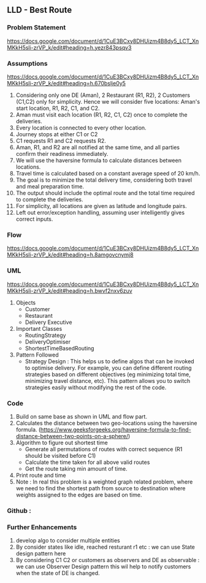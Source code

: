 ## LLD - Best Route

### Problem Statement
https://docs.google.com/document/d/1CuE3BCxy8DHUizm4B8dy5_LCT_XnMKkH5sli-zrVP_k/edit#heading=h.yezr843psqv3

### Assumptions
https://docs.google.com/document/d/1CuE3BCxy8DHUizm4B8dy5_LCT_XnMKkH5sli-zrVP_k/edit#heading=h.670bslje0y5
1. Considering only one DE (Aman), 2 Restaurant (R1, R2), 2 Customers (C1,C2) only for simplicity. Hence we will consider five locations: Aman's start location, R1, R2, C1, and C2.
2. Aman must visit each location (R1, R2, C1, C2) once to complete the deliveries.
3. Every location is connected to every other location.
4. Journey stops at either C1 or C2
5.  C1 requests R1 and C2 requests R2.
6. Aman, R1, and R2 are all notified at the same time, and all parties confirm their readiness immediately.
7. We will use the haversine formula to calculate distances between locations.
8. Travel time is calculated based on a constant average speed of 20 km/h.
9. The goal is to minimize the total delivery time, considering both travel and meal preparation time.
10. The output should include the optimal route and the total time required to complete the deliveries.
11. For simplicity, all locations are given as latitude and longitude pairs.
12. Left out error/exception handling, assuming user intelligently gives correct inputs.


### Flow
https://docs.google.com/document/d/1CuE3BCxy8DHUizm4B8dy5_LCT_XnMKkH5sli-zrVP_k/edit#heading=h.8amgovcnymj8

### UML
https://docs.google.com/document/d/1CuE3BCxy8DHUizm4B8dy5_LCT_XnMKkH5sli-zrVP_k/edit#heading=h.bwvf2nxv6zuv
1. Objects
   - Customer
   - Restaurant
   - Delivery Executive
2. Important Classes
   - RoutingStrategy
   - DeliveryOptimiser
   - ShortestTimeBasedRouting
3. Pattern Followed
   - Strategy Design : This helps us to define algos that can be invoked to optimise delivery. For example, you can define different routing strategies based on different objectives (eg minimizing total time, minimizing travel distance, etc). This pattern allows you to switch strategies easily without modifying the rest of the code.

### Code
1. Build on same base as shown in UML and flow part.
2. Calculates the distance between two geo-locations using the haversine formula. (https://www.geeksforgeeks.org/haversine-formula-to-find-distance-between-two-points-on-a-sphere/)
3. Algorithm to figure out shortest time
   - Generate all permutations of routes with correct sequence (R1 should be visited before C1)
   - Calculate the time taken for all above valid routes
   - Get the route taking min amount of time.
4. Print route and time
5. Note : In real this problem is a weighted graph related problem, where we need to find the shortest path from source to destination where weights assigned to the edges are based on time.

### Github : 

### Further Enhancements
1. develop algo to consider multiple entities
2. By consider states like idle, reached resturant r1 etc : we can use State design pattern here
3. By considering C1 C2 or customers as observers and DE as observable : we can use Observer Design pattern this wil help to notify customers when the state of DE is changed.

